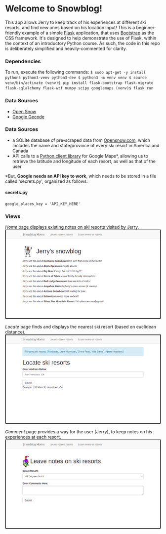 # Welcome to Snowblog!


This app allows Jerry to keep track of his experiences at different ski resorts, and find new ones based on his location input! This is a beginner-friendly example of a simple [Flask](http://flask.pocoo.org/) application, that uses [Bootstrap](http://getbootstrap.com) as the CSS framework. It's designed to help demonstrate the use of Flask, within the context of an introductory Python course. As such, the code in this repo is deliberately simplified and heavily-commented for clarity.

### Dependencies
To run, execute the following commands:
`
$ sudo apt-get -y install python3 python3-venv python3-dev
$ python3 -m venv venv
$ source venv/bin/activate
(venv)$ pip install flask-bootstrap flask-migrate flask-sqlalchemy flask-wtf numpy scipy googlemaps
(venv)$ flask run
`

### Data Sources
- [Open Snow](www.opensnow.com)
- [Google Gecode](https://developers.google.com/maps/documentation/geocoding/start)


### Data Sources
- a SQLite database of pre-scraped data from [Opensnow.com](https://opensnow.com/), which includes the name and state/province of every ski resort in America and Canada
- API calls to a [Python client library](https://github.com/googlemaps/google-maps-services-python) for Google Maps*, allowing us to retrieve the latitude and longitude of each resort, as well as that of the user

*But, **Google needs an API key to work**, which needs to be stored in a file called 'secrets.py', organized as follows:

#### secrets.py
`google_places_key = 'API_KEY_HERE'`


### Views
_Home_ page displays existing notes on ski resorts visited by Jerry.
![Index View](./app/static/images/index_view.png)  

_Locate_ page finds and displays the nearest ski resort (based on euclidean distance).
![Locate View](./app/static/images/locate_view.png)  

_Comment_ page provides a way for the user (Jerry), to keep notes on his experiences at each resort.
![Comment View](./app/static/images/comment_view.png)
